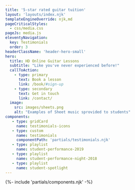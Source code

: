 ```yaml
---
title: '5-star rated guitar tuition'
layout: 'layouts/index.njk'
templateEngineOverride: njk,md
pageCriticalStyles:
  - css/media.css
pageJs: media.js
eleventyNavigation:
  key: Testimonials
  order: 3
headerClassName: 'header-hero-small'
hero:
  title: HD Online Guitar Lessons
  subtitle: "Like you've never experienced before!"
  callToAction:
    - type: primary
      text: Book a lesson
      link: /book/#sign-up
    - type: secondary
      text: Get in touch
      link: /contact/
  image:
    src: images/sheets.png
    alt: "Examples of Sheet music sprovided to students"
components:
   - type: gridCard
     name: testimonials-icons
   - type: custom
     name: testimonials
     componentPath: 'partials/testimonials.njk'
   - type: playlist
     name: student-performance-2019
   - type: playlist
     name: student-performance-night-2018
   - type: playlist
     name: student-spotlight
---
```


{%- include 'partials/components.njk' -%}



